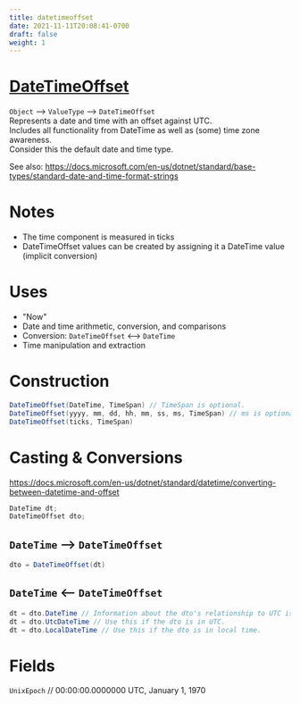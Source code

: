 ```yaml
---
title: datetimeoffset
date: 2021-11-11T20:08:41-0700
draft: false
weight: 1
---
```


# [DateTimeOffset](https://docs.microsoft.com/en-us/dotnet/api/system.datetimeoffset?view=net-6.0)
`Object` –> `ValueType` –> `DateTimeOffset`  
Represents a date and time with an offset against UTC.  
Includes all functionality from DateTime as well as (some) time zone awareness.  
Consider this the default date and time type.  

See also: <https://docs.microsoft.com/en-us/dotnet/standard/base-types/standard-date-and-time-format-strings>  

# Notes
- The time component is measured in ticks
- DateTimeOffset values can be created by assigning it a DateTime value (implicit conversion)

# Uses
- "Now"
- Date and time arithmetic, conversion, and comparisons
- Conversion: `DateTimeOffset` <–> `DateTime`
- Time manipulation and extraction

# Construction
```cs
DateTimeOffset(DateTime, TimeSpan) // TimeSpan is optional.
DateTimeOffset(yyyy, mm, dd, hh, mm, ss, ms, TimeSpan) // ms is optional.
DateTimeOffset(ticks, TimeSpan)
```

# Casting & Conversions
<https://docs.microsoft.com/en-us/dotnet/standard/datetime/converting-between-datetime-and-offset>  
```cs
DateTime dt;  
DateTimeOffset dto;  
```

## `DateTime` –> `DateTimeOffset`
```cs
dto = DateTimeOffset(dt)
```

## `DateTime` <– `DateTimeOffset`
```cs
dt = dto.DateTime // Information about the dto's relationship to UTC is lost.
dt = dto.UtcDateTime // Use this if the dto is in UTC.
dt = dto.LocalDateTime // Use this if the dto is in local time.
```

# Fields
`UnixEpoch` // 00:00:00.0000000 UTC, January 1, 1970

